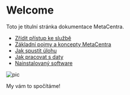 # Welcome


Toto je titulní stránka dokumentace MetaCentra.

- [Zřídit přístup ke službě](access/account)
- [Základní pojmy a koncepty MetaCentra](basics/concepts)
- [Jak spustit úlohu](basics/jobs)
- [Jak pracovat s daty](data/data-within)
- [Nainstalovaný software](software/modules)

![pic](/logos/metacentrum_RGB.jpg)

My vám to spočítáme!

 



